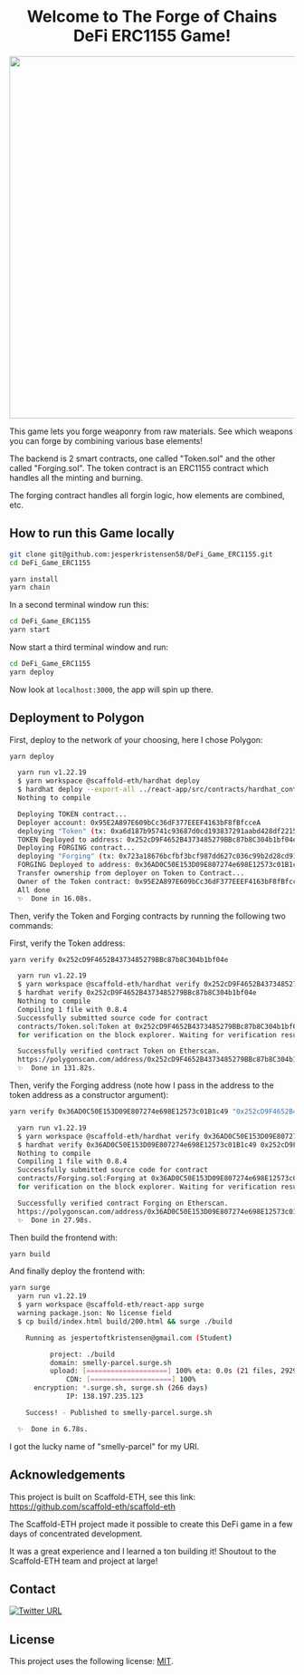 <div align="center">
  <h1> Welcome to The Forge of Chains DeFi ERC1155 Game!</h1>

<img src="./background2.jpg" width="640"/>
</div>

This game lets you forge weaponry from raw materials.
See which weapons you can forge by combining various base elements!

The backend is 2 smart contracts, one called "Token.sol" and the other called "Forging.sol".
The token contract is an ERC1155 contract which handles all the minting and burning.

The forging contract handles all forgin logic, how elements are combined, etc.

## How to run this Game locally

```bash
git clone git@github.com:jesperkristensen58/DeFi_Game_ERC1155.git
cd DeFi_Game_ERC1155

yarn install
yarn chain
```
In a second terminal window run this:
```bash
cd DeFi_Game_ERC1155
yarn start
```
Now start a third terminal window and run:
```bash
cd DeFi_Game_ERC1155
yarn deploy
```

Now look at `localhost:3000`, the app will spin up there.

## Deployment to Polygon

First, deploy to the network of your choosing, here I chose Polygon:

```bash
yarn deploy

  yarn run v1.22.19
  $ yarn workspace @scaffold-eth/hardhat deploy
  $ hardhat deploy --export-all ../react-app/src/contracts/hardhat_contracts.json
  Nothing to compile

  Deploying TOKEN contract...
  Deployer account: 0x95E2A897E609bCc36dF377EEEF4163bF8fBfcceA
  deploying "Token" (tx: 0xa6d187b95741c93687d0cd193837291aabd428df2215b8720d6ffe79a1721745)...: deployed at 0x252cD9F4652B4373485279BBc87b8C304b1bf04e with 2465818 gas
  TOKEN Deployed to address: 0x252cD9F4652B4373485279BBc87b8C304b1bf04e
  Deploying FORGING contract...
  deploying "Forging" (tx: 0x723a18676bcfbf3bcf987dd627c036c99b2d28cd9171b5683b1276d898100881)...: deployed at 0x36AD0C50E153D09E807274e698E12573c01B1c49 with 1220606 gas
  FORGING Deployed to address: 0x36AD0C50E153D09E807274e698E12573c01B1c49
  Transfer ownership from deployer on Token to Contract...
  Owner of the Token contract: 0x95E2A897E609bCc36dF377EEEF4163bF8fBfcceA
  All done
  ✨  Done in 16.08s.
```

Then, verify the Token and Forging contracts by running the following two commands:

First, verify the Token address:

```bash
yarn verify 0x252cD9F4652B4373485279BBc87b8C304b1bf04e

  yarn run v1.22.19
  $ yarn workspace @scaffold-eth/hardhat verify 0x252cD9F4652B4373485279BBc87b8C304b1bf04e
  $ hardhat verify 0x252cD9F4652B4373485279BBc87b8C304b1bf04e
  Nothing to compile
  Compiling 1 file with 0.8.4
  Successfully submitted source code for contract
  contracts/Token.sol:Token at 0x252cD9F4652B4373485279BBc87b8C304b1bf04e
  for verification on the block explorer. Waiting for verification result...

  Successfully verified contract Token on Etherscan.
  https://polygonscan.com/address/0x252cD9F4652B4373485279BBc87b8C304b1bf04e#code
  ✨  Done in 131.82s.
```

Then, verify the Forging address (note how I pass in the address to the token address as a constructor argument):

```bash
yarn verify 0x36AD0C50E153D09E807274e698E12573c01B1c49 "0x252cD9F4652B4373485279BBc87b8C304b1bf04e"

  yarn run v1.22.19
  $ yarn workspace @scaffold-eth/hardhat verify 0x36AD0C50E153D09E807274e698E12573c01B1c49 0x252cD9F4652B4373485279BBc87b8C304b1bf04e
  $ hardhat verify 0x36AD0C50E153D09E807274e698E12573c01B1c49 0x252cD9F4652B4373485279BBc87b8C304b1bf04e
  Nothing to compile
  Compiling 1 file with 0.8.4
  Successfully submitted source code for contract
  contracts/Forging.sol:Forging at 0x36AD0C50E153D09E807274e698E12573c01B1c49
  for verification on the block explorer. Waiting for verification result...

  Successfully verified contract Forging on Etherscan.
  https://polygonscan.com/address/0x36AD0C50E153D09E807274e698E12573c01B1c49#code
  ✨  Done in 27.98s.
```

Then build the frontend with:

```bash
yarn build
```

And finally deploy the frontend with:

```bash
yarn surge
  yarn run v1.22.19
  $ yarn workspace @scaffold-eth/react-app surge
  warning package.json: No license field
  $ cp build/index.html build/200.html && surge ./build

    Running as jespertoftkristensen@gmail.com (Student)

          project: ./build
          domain: smelly-parcel.surge.sh
          upload: [====================] 100% eta: 0.0s (21 files, 29292434 bytes)
              CDN: [====================] 100%
      encryption: *.surge.sh, surge.sh (266 days)
              IP: 138.197.235.123

    Success! - Published to smelly-parcel.surge.sh

  ✨  Done in 6.78s.
```

I got the lucky name of "smelly-parcel" for my URI.

## Acknowledgements

This project is built on Scaffold-ETH, see this link: https://github.com/scaffold-eth/scaffold-eth

The Scaffold-ETH project made it possible to create this DeFi game in a few days of concentrated development.

It was a great experience and I learned a ton building it! Shoutout to the Scaffold-ETH team and project at large!

## Contact
[![Twitter URL](https://img.shields.io/twitter/url/https/twitter.com/cryptojesperk.svg?style=social&label=Follow%20%40cryptojesperk)](https://twitter.com/cryptojesperk)


## License
This project uses the following license: [MIT](https://github.com/bisguzar/twitter-scraper/blob/master/LICENSE).

